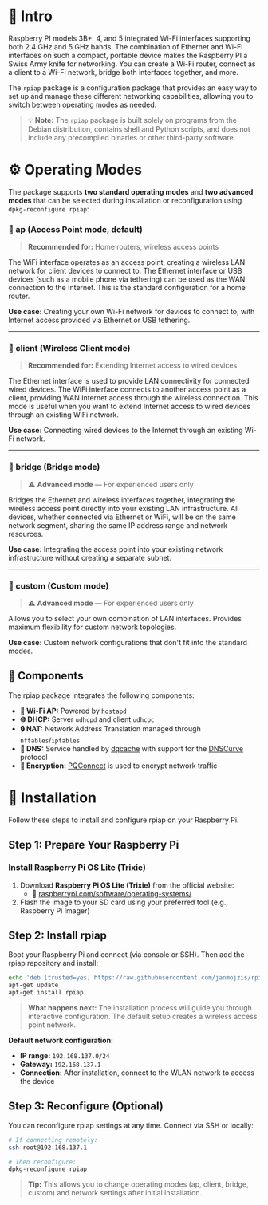 # 📡 Intro

Raspberry PI models 3B+, 4, and 5 integrated Wi-Fi interfaces supporting both 2.4 GHz and 5 GHz bands. The combination of Ethernet and Wi-Fi interfaces on such a compact, portable device makes the Raspberry PI a Swiss Army knife for networking. You can create a Wi-Fi router, connect as a client to a Wi-Fi network, bridge both interfaces together, and more.

The `rpiap` package is a configuration package that provides an easy way to set up and manage these different networking capabilities, allowing you to switch between operating modes as needed.

> 💡 **Note:** The `rpiap` package is built solely on programs from the Debian distribution, contains shell and Python scripts, and does not include any precompiled binaries or other third-party software.

# ⚙️ Operating Modes

The package supports **two standard operating modes** and **two advanced modes** that can be selected during installation or reconfiguration using `dpkg-reconfigure rpiap`:

### 📶 ap (Access Point mode, default)

> **Recommended for:** Home routers, wireless access points

The WiFi interface operates as an access point, creating a wireless LAN network for client devices to connect to. The Ethernet interface or USB devices (such as a mobile phone via tethering) can be used as the WAN connection to the Internet. This is the standard configuration for a home router.

**Use case:** Creating your own Wi-Fi network for devices to connect to, with Internet access provided via Ethernet or USB tethering.

---

### 📱 client (Wireless Client mode)

> **Recommended for:** Extending Internet access to wired devices

The Ethernet interface is used to provide LAN connectivity for connected wired devices. The WiFi interface connects to another access point as a client, providing WAN Internet access through the wireless connection. This mode is useful when you want to extend Internet access to wired devices through an existing WiFi network.

**Use case:** Connecting wired devices to the Internet through an existing Wi-Fi network.

---

### 🌉 bridge (Bridge mode)

> ⚠️ **Advanced mode** — For experienced users only

Bridges the Ethernet and wireless interfaces together, integrating the wireless access point directly into your existing LAN infrastructure. All devices, whether connected via Ethernet or WiFi, will be on the same network segment, sharing the same IP address range and network resources.

**Use case:** Integrating the access point into your existing network infrastructure without creating a separate subnet.

---

### 🔧 custom (Custom mode)

> ⚠️ **Advanced mode** — For experienced users only

Allows you to select your own combination of LAN interfaces. Provides maximum flexibility for custom network topologies.

**Use case:** Custom network configurations that don't fit into the standard modes.

## 🔌 Components

The rpiap package integrates the following components:

- **📡 Wi-Fi AP:** Powered by `hostapd`
- **🌐 DHCP:** Server `udhcpd` and client `udhcpc`
- **🔒 NAT:** Network Address Translation managed through `nftables`/`iptables`
- **🔐 DNS:** Service handled by [dqcache](https://github.com/janmojzis/dq) with support for the [DNSCurve](https://dnscurve.org) protocol
- **🔑 Encryption:** [PQConnect](https://www.pqconnect.net) is used to encrypt network traffic

# 🚀 Installation

Follow these steps to install and configure rpiap on your Raspberry Pi.

## Step 1: Prepare Your Raspberry Pi

### Install Raspberry Pi OS Lite (Trixie)

1. Download **Raspberry Pi OS Lite (Trixie)** from the official website:
   - 🔗 [raspberrypi.com/software/operating-systems/](https://www.raspberrypi.com/software/operating-systems/)
2. Flash the image to your SD card using your preferred tool (e.g., Raspberry Pi Imager)

## Step 2: Install rpiap

Boot your Raspberry Pi and connect (via console or SSH). Then add the rpiap repository and install:

```bash
echo 'deb [trusted=yes] https://raw.githubusercontent.com/janmojzis/rpiap/refs/heads trixie/' > /etc/apt/sources.list.d/rpiap.list
apt-get update
apt-get install rpiap
```

> **What happens next:** The installation process will guide you through interactive configuration. The default setup creates a wireless access point network.

**Default network configuration:**
- **IP range:** `192.168.137.0/24`
- **Gateway:** `192.168.137.1`
- **Connection:** After installation, connect to the WLAN network to access the device

## Step 3: Reconfigure (Optional)

You can reconfigure rpiap settings at any time. Connect via SSH or locally:

```bash
# If connecting remotely:
ssh root@192.168.137.1

# Then reconfigure:
dpkg-reconfigure rpiap
```

> **Tip:** This allows you to change operating modes (ap, client, bridge, custom) and network settings after initial installation.

